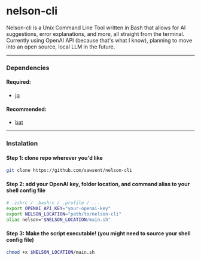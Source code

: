 # nelson-cli
Nelson-cli is a Unix Command Line Tool written in Bash that allows for AI suggestions, error explanations, and more, all straight from the terminal. Currently using OpenAI API (because that's what I know), planning to move into an open source, local LLM in the future. 

---

### Dependencies
#### Required:
- [jq](https://github.com/jqlang/jq) <br>
#### Recommended:
- [bat](https://github.com/sharkdp/bat)

---

### Instalation
#### Step 1: clone repo wherever you'd like
```bash
git clone https://github.com/sawsent/nelson-cli
```
#### Step 2: add your OpenAI key, folder location, and command alias to your shell config file
```bash
# .zshrc / .bashrc / .profile / ...
export OPENAI_API_KEY="your-openai-key"
export NELSON_LOCATION="path/to/nelson-cli"
alias nelson="$NELSON_LOCATION/main.sh"
```
#### Step 3: Make the script executable! (you might need to source your shell config file)
```bash
chmod +x $NELSON_LOCATION/main.sh
```
